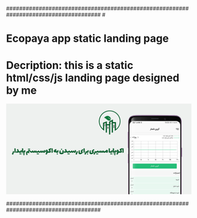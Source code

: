 #####################################################################################                                                            #      
# Ecopaya app static landing page                                                 #
# Decription: this is a static html/css/js landing page designed by me   #

<p align="center">
  <img src="https://github.com/Behkha/Ecopaya-landing/blob/master/Google%20Play/banner.png">
</p>
#####################################################################################


